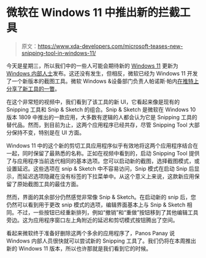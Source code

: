 # 微软在 Windows 11 中推出新的拦截工具

> 原文：<https://www.xda-developers.com/microsoft-teases-new-snipping-tool-in-windows-11/>

今天是星期三，所以我们中的一些人可能会期待新的 [Windows 11](https://www.xda-developers.com/windows-11/) 更新为 [Windows 内部人士](https://www.xda-developers.com/how-to-prepare-pc-windows-11-beta/)发布。这还没有发生，但相反，微软已经为 Windows 11 开发了一个新版本的截图工具。微软 Windows &设备部门负责人帕诺斯·帕内[在推特上分享了新工具的一瞥](https://twitter.com/panos_panay/status/1422965576813580292)。

在这个非常短的视频中，我们看到了该工具的新 UI，它看起来像是现有的 Snipping 工具和 Snip & Sketch 的组合。Snip & Sketch 是微软在 Windows 10 版本 1809 中推出的一款应用，大多数有逻辑的人都会认为它是 Snipping 工具的替代品。然而，到目前为止，这两个应用程序已经共存，尽管 Snipping Tool 大部分保持不变，特别是在 UI 方面。

Windows 11 中的这个新的剪切工具应用程序似乎有效地将这两个应用程序结合在一起，同时保留了最熟悉的名称。正如在视频中看到的，启动 Snipping Tool 提供了与应用程序当前迭代相同的基本选项。您可以启动新的截图，选择截图模式，或设置延迟。这些选项在 snip & Sketch 中不容易访问，Snip 模式在启动 Snip 后显示，而延迟选项隐藏在没有标签的下拉菜单中。从这个意义上来说，这款新应用保留了原始截图工具的最佳方面。

然而，界面的其余部分仍然感觉非常像 Snip & Sketch。在启动新的 snip 后，您仍然可以看到用于更改 snip 模式的选项，编辑界面基本上与 Snip & Sketch 相同。不过，一些按钮已经重新排列，例如“撤销”和“重做”按钮移到了其他编辑工具旁边。这为应用程序窗口左上角附近的延迟和剪切模式按钮腾出了空间。

看起来微软终于准备好删除这两个多余的应用程序了，Panos Panay 说 Windows 内部人员很快就可以尝试新的 Snipping 工具了。我们仍将在本周推出新的 Windows 11 版本，所以也许那就是我们看到它的时候。